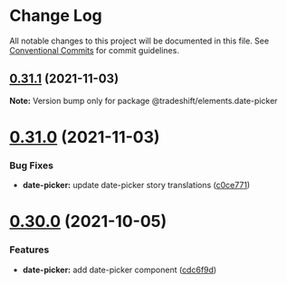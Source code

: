 # Change Log

All notable changes to this project will be documented in this file. See [Conventional Commits](https://conventionalcommits.org) for commit guidelines.

## [0.31.1](https://github.com/Tradeshift/elements/compare/v0.31.0...v0.31.1) (2021-11-03)

**Note:** Version bump only for package @tradeshift/elements.date-picker

# [0.31.0](https://github.com/Tradeshift/elements/compare/v0.30.0...v0.31.0) (2021-11-03)

### Bug Fixes

- **date-picker:** update date-picker story translations ([c0ce771](https://github.com/Tradeshift/elements/commit/c0ce7719ea698c8a2b23e8dd1207fe6eb54c9ef5))

# [0.30.0](https://github.com/Tradeshift/elements/compare/v0.29.1...v0.30.0) (2021-10-05)

### Features

- **date-picker:** add date-picker component ([cdc6f9d](https://github.com/Tradeshift/elements/commit/cdc6f9dd4cdc891532ab0185c8a722aac63deb4c))
